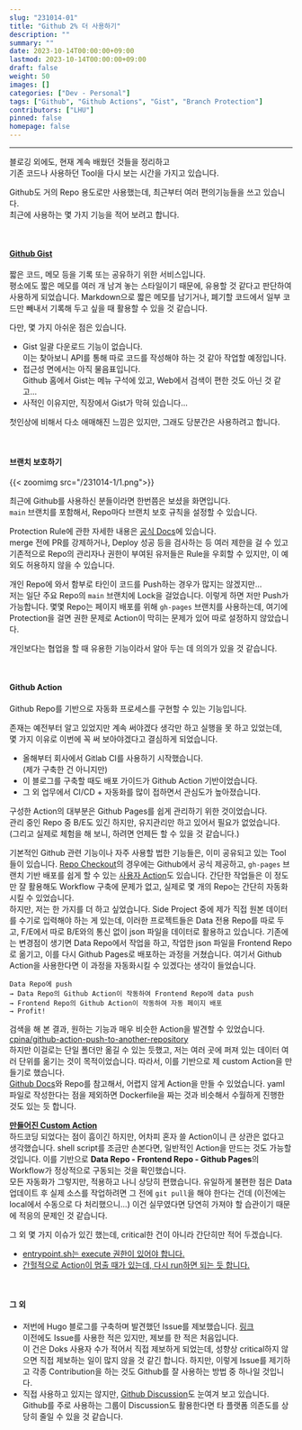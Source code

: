 ```yaml
---
slug: "231014-01"
title: "Github 2% 더 사용하기"
description: ""
summary: ""
date: 2023-10-14T00:00:00+09:00
lastmod: 2023-10-14T00:00:00+09:00
draft: false
weight: 50
images: []
categories: ["Dev - Personal"]
tags: ["Github", "Github Actions", "Gist", "Branch Protection"]
contributors: ["LHU"]
pinned: false
homepage: false
---
```


---

블로깅 외에도, 현재 계속 배웠던 것들을 정리하고   
기존 코드나 사용하던 Tool을 다시 보는 시간을 가지고 있습니다.

Github도 거의 Repo 용도로만 사용했는데, 최근부터 여러 편의기능들을 쓰고 있습니다.   
최근에 사용하는 몇 가지 기능을 적어 보려고 합니다.

<br>

#### [Github Gist][ref1]
짧은 코드, 메모 등을 기록 또는 공유하기 위한 서비스입니다.   
평소에도 짧은 메모를 여러 개 남겨 놓는 스타일이기 때문에, 유용할 것 같다고 판단하여 사용하게 되었습니다. Markdown으로 짧은 메모를 남기거나, 폐기할 코드에서 일부 코드만 빼내서 기록해 두고 싶을 때 활용할 수 있을 것 같습니다.

다만, 몇 가지 아쉬운 점은 있습니다.
- Gist 일괄 다운로드 기능이 없습니다.   
이는 찾아보니 API를 통해 따로 코드를 작성해야 하는 것 같아 작업할 예정입니다.
- 접근성 면에서는 아직 물음표입니다.   
Github 홈에서 Gist는 메뉴 구석에 있고, Web에서 검색이 편한 것도 아닌 것 같고...
- 사적인 이유지만, 직장에서 Gist가 막혀 있습니다...

첫인상에 비해서 다소 애매해진 느낌은 있지만, 그래도 당분간은 사용하려고 합니다.

<br>

#### 브랜치 보호하기
{{< zoomimg src="/231014-1/1.png">}}

최근에 Github를 사용하신 분들이라면 한번쯤은 보셨을 화면입니다.   
`main` 브랜치를 포함해서, Repo마다 브랜치 보호 규칙을 설정할 수 있습니다.

Protection Rule에 관한 자세한 내용은 [공식 Docs][ref2]에 있습니다.   
merge 전에 PR를 강제하거나, Deploy 성공 등을 검사하는 등 여러 제한을 걸 수 있고   
기존적으로 Repo의 관리자나 권한이 부여된 유저들은 Rule을 우회할 수 있지만, 이 예외도 허용하지 않을 수 있습니다.   

개인 Repo에 와서 함부로 타인이 코드를 Push하는 경우가 많지는 않겠지만...   
저는 일단 주요 Repo의 `main` 브랜치에 Lock을 걸었습니다. 이렇게 하면 저만 Push가 가능합니다. 몇몇 Repo는 페이지 배포를 위해 `gh-pages` 브랜치를 사용하는데, 여기에 Protection을 걸면 권한 문제로 Action이 막히는 문제가 있어 따로 설정하지 않았습니다.

개인보다는 협업을 할 때 유용한 기능이라서 알아 두는 데 의의가 있을 것 같습니다.

<br>

#### Github Action
Github Repo를 기반으로 자동화 프로세스를 구현할 수 있는 기능입니다.   

존재는 예전부터 알고 있었지만 계속 써야겠다 생각만 하고 실행을 못 하고 있었는데,   
몇 가지 이유로 이번에 꼭 써 보아야겠다고 결심하게 되었습니다. 
- 올해부터 회사에서 Gitlab CI를 사용하기 시작했습니다.   
(제가 구축한 건 아니지만)
- 이 블로그를 구축할 때도 배포 가이드가 Github Action 기반이었습니다.   
- 그 외 업무에서 CI/CD + 자동화를 많이 접하면서 관심도가 높아졌습니다.

구성한 Action의 대부분은 Github Pages를 쉽게 관리하기 위한 것이었습니다.   
관리 중인 Repo 중 B/E도 있긴 하지만, 유지관리만 하고 있어서 필요가 없었습니다.   
(그리고 실제로 체험을 해 보니, 하려면 언제든 할 수 있을 것 같습니다.)

기본적인 Github 관련 기능이나 자주 사용할 법한 기능들은, 이미 공유되고 있는 Tool들이 있습니다. [Repo Checkout][ref3]의 경우에는 Github에서 공식 제공하고, `gh-pages` 브랜치 기반 배포를 쉽게 할 수 있는 [사용자 Action][ref4]도 있습니다. 간단한 작업들은 이 정도만 잘 활용해도 Workflow 구축에 문제가 없고, 실제로 몇 개의 Repo는 간단히 자동화시킬 수 있었습니다.   
하지만, 저는 한 가지를 더 하고 싶었습니다. Side Project 중에 제가 직접 원본 데이터를 수기로 입력해야 하는 게 있는데, 이러한 프로젝트들은 Data 전용 Repo를 따로 두고, F/E에서 따로 B/E와의 통신 없이 json 파일을 데이터로 활용하고 있습니다. 기존에는 변경점이 생기면 Data Repo에서 작업을 하고, 작업한 json 파일을 Frontend Repo로 옮기고, 이를 다시 Github Pages로 배포하는 과정을 거쳤습니다. 여기서 Github Action을 사용한다면 이 과정을 자동화시킬 수 있겠다는 생각이 들었습니다.

```
Data Repo에 push
→ Data Repo의 Github Action이 작동하여 Frontend Repo에 data push
→ Frontend Repo의 Github Action이 작동하여 자동 페이지 배포
→ Profit!
```

검색을 해 본 결과, 원하는 기능과 매우 비슷한 Action을 발견할 수 있었습니다.   
[cpina/github-action-push-to-another-repository][ref5]   
하지만 이걸로는 단일 폴더만 옮길 수 있는 듯했고, 저는 여러 곳에 퍼져 있는 데이터 여러 단위를 옮기는 것이 목적이었습니다. 따라서, 이를 기반으로 제 custom Action을 만들기로 했습니다.   
[Github Docs][ref6]와 Repo를 참고해서, 어렵지 않게 Action을 만들 수 있었습니다. yaml 파일로 작성한다는 점을 제외하면 Dockerfile을 짜는 것과 비슷해서 수월하게 진행한 것도 있는 듯 합니다.   

[**만들어진 Custom Action**][ref7]   
하드코딩 되었다는 점이 흠이긴 하지만, 어차피 혼자 쓸 Action이니 큰 상관은 없다고 생각했습니다. shell script를 조금만 손본다면, 일반적인 Action을 만드는 것도 가능할 것입니다. 이를 기반으로 **Data Repo - Frontend Repo - Github Pages**의 Workflow가 정상적으로 구동되는 것을 확인했습니다.   
모든 자동화가 그렇지만, 적용하고 나니 상당히 편했습니다. 유일하게 불편한 점은 Data 업데이트 후 실제 소스를 작업하려면 그 전에 `git pull`을 해야 한다는 건데 (이전에는 local에서 수동으로 다 처리했으니...) 이건 실무였다면 당연히 가져야 할 습관이기 때문에 적응의 문제인 것 같습니다.

그 외 몇 가지 이슈가 있긴 했는데, critical한 건이 아니라 간단히만 적어 두겠습니다.
- [entrypoint.sh는 execute 권한이 있어야 합니다.][ref8]
- [간헐적으로 Action이 멈출 때가 있는데, 다시 run하면 되는 듯 합니다.][ref9]

<br>

#### 그 외
- 저번에 Hugo 블로그를 구축하며 발견했던 Issue를 제보했습니다. [링크][ref10]   
이전에도 Issue를 사용한 적은 있지만, 제보를 한 적은 처음입니다.   
이 건은 Doks 사용자 수가 적어서 직접 제보하게 되었는데, 성향상 critical하지 않으면 직접 제보하는 일이 많지 않을 것 같긴 합니다. 하지만, 이렇게 Issue를 제기하고 각종 Contribution을 하는 것도 Github를 잘 사용하는 방법 중 하나일 것입니다.   
- 직접 사용하고 있지는 않지만, [Github Discussion][ref11]도 눈여겨 보고 있습니다. Github를 주로 사용하는 그룹이 Discussion도 활용한다면 타 플랫폼 의존도를 상당히 줄일 수 있을 것 같습니다.





[ref1]: https://gist.github.com/
[ref2]: https://docs.github.com/ko/repositories/configuring-branches-and-merges-in-your-repository/managing-protected-branches/about-protected-branches
[ref3]: https://github.com/actions/checkout
[ref4]: https://github.com/peaceiris/actions-gh-pages
[ref5]: https://github.com/cpina/github-action-push-to-another-repository
[ref6]: https://docs.github.com/ko/actions/creating-actions/creating-a-docker-container-action
[ref7]: https://github.com/BeaverHouse/migrate-github-actions
[ref8]: https://github.com/orgs/community/discussions/26891
[ref9]: https://github.com/orgs/community/discussions/49074
[ref10]: https://github.com/gethyas/hyas/issues/434
[ref11]: https://docs.github.com/ko/discussions